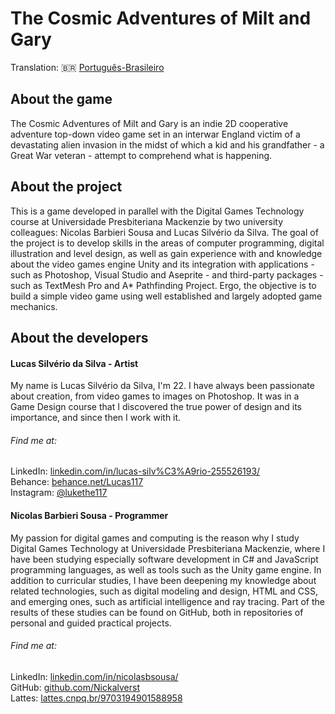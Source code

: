# The Cosmic Adventures of Milt and Gary
Translation: :brazil: [Português-Brasileiro](./README-pt.md)
## About the game
The Cosmic Adventures of Milt and Gary is an indie 2D cooperative adventure top-down video game set in an interwar England victim of a devastating alien invasion in the midst of which a kid and his grandfather - a Great War veteran - attempt to comprehend what is happening.
## About the project
This is a game developed in parallel with the Digital Games Technology course at Universidade Presbiteriana Mackenzie by two university colleagues: Nicolas Barbieri Sousa and Lucas Silvério da Silva. The goal of the project is to develop skills in the areas of computer programming, digital illustration and level design, as well as gain experience with and knowledge about the video games engine Unity and its integration with applications - such as Photoshop, Visual Studio and Aseprite - and third-party packages - such as TextMesh Pro and A* Pathfinding Project. Ergo, the objective is to build a simple video game using well established and largely adopted game mechanics.
## About the developers
#### Lucas Silvério da Silva - Artist
My name is Lucas Silvério da Silva, I'm 22. I have always been passionate about creation, from video games to images on Photoshop. It was in a Game Design course that I discovered the true power of design and its importance, and since then I work with it.
###### Find me at:
LinkedIn: [linkedin.com/in/lucas-silv%C3%A9rio-255526193/](https://www.linkedin.com/in/lucas-silv%C3%A9rio-255526193/ "linkedin.com/in/lucas-silv%C3%A9rio-255526193/")
<br/>Behance: [behance.net/Lucas117](https://www.behance.net/Lucas117 "behance.net/Lucas117")
<br/>Instagram: [@lukethe117](https://www.instagram.com/lukethe117/ "instagram.com/lukethe117/")
#### Nicolas Barbieri Sousa - Programmer
My passion for digital games and computing is the reason why I study Digital Games Technology at Universidade Presbiteriana Mackenzie, where I have been studying especially software development in C# and JavaScript programming languages, as well as tools such as the Unity game engine. In addition to curricular studies, I have been deepening my knowledge about related technologies, such as digital modeling and design, HTML and CSS, and emerging ones, such as artificial intelligence and ray tracing. Part of the results of these studies can be found on GitHub, both in repositories of personal and guided practical projects.
###### Find me at:
LinkedIn: [linkedin.com/in/nicolasbsousa/](https://www.linkedin.com/in/nicolasbsousa/ "linkedin.com/in/nicolasbsousa/")
<br/>GitHub: [github.com/Nickalverst](https://www.github.com/Nickalverst "github.com/Nickalverst")
<br/>Lattes: [lattes.cnpq.br/9703194901588958](http://lattes.cnpq.br/9703194901588958 "lattes.cnpq.br/9703194901588958")
